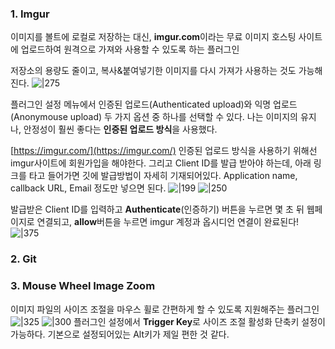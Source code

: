 ### 1. Imgur
이미지를 볼트에 로컬로 저장하는 대신, **imgur.com**이라는 무료 이미지 호스팅 사이트에 업로드하여 원격으로 가져와 사용할 수 있도록 하는 플러그인

저장소의 용량도 줄이고, 복사&붙여넣기한 이미지를 다시 가져가 사용하는 것도 가능해진다.
![|275](https://i.imgur.com/HGywYct.png)

플러그인 설정 메뉴에서 인증된 업로드(Authenticated upload)와 익명 업로드(Anonymouse upload) 두 가지 옵션 중 하나를 선택할 수 있다.
나는 이미지의 유지나, 안정성이 훨씬 좋다는 **인증된 업로드 방식**을 사용했다.

[https://imgur.com/](https://imgur.com/) 
인증된 업로드 방식을 사용하기 위해선 imgur사이트에 회원가입을 해야한다. 그리고 Client ID를 발급 받아야 하는데, 아래 링크를 타고 들어가면 깃에 발급방법이 자세히 기재되어있다. Application name, callback URL, Email 정도만 넣으면 된다.
![|199](https://i.imgur.com/ln87dLI.png)
![|250](https://i.imgur.com/GLRSgzA.png)

발급받은 Client ID를 입력하고 **Authenticate**(인증하기) 버튼을 누르면 몇 초 뒤 웹페이지로 연결되고, **allow**버튼을 누르면 imgur 계정과 옵시디언 연결이 완료된다!
![|375](https://i.imgur.com/w8WU94v.png)


### 2. Git

### 3. Mouse Wheel Image Zoom
이미지 파일의 사이즈 조절을 마우스 휠로 간편하게 할 수 있도록 지원해주는 플러그인
![|325](https://i.imgur.com/bMdTpVB.png)
![|300](https://i.imgur.com/t2femJX.png)
플러그인 설정에서 **Trigger Key**로 사이즈 조절 활성화 단축키 설정이 가능하다. 기본으로 설정되어있는 Alt키가 제일 편한 것 같다.